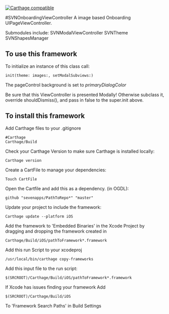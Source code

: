  [![Carthage compatible](https://img.shields.io/badge/Carthage-compatible-4BC51D.svg?style=flat)](https://github.com/Carthage/Carthage)

#SVNOnboardingViewController
A image based Onboarding UIPageViewController.
<!-- <p align="center">
  <img src="/images/img.PNG" alt=""/>
</p> -->

Submodules include:
SVNModalViewController
SVNTheme
SVNShapesManager

## To use this framework
To initialize an instance of this class call:

    init(theme: images:, setModalSubviews:)

The pageControl background is set to *primaryDialogColor*

Be sure that this ViewController is presented Modally!
Otherwise subclass it, override shouldDismiss(), and pass in false to the super.init above.


## To install this framework
Add Carthage files to your .gitignore

    #Carthage
    Carthage/Build

Check your Carthage Version to make sure Carthage is installed locally:

    Carthage version

Create a CartFile to manage your dependencies:

    Touch CartFile

Open the Cartfile and add this as a dependency. (in OGDL):

    github "sevenapps/PathToRepo*" "master"

Update your project to include the framework:

    Carthage update --platform iOS

Add the framework to 'Embedded Binaries' in the Xcode Project by dragging and dropping the framework created in

    Carthage/Build/iOS/pathToFramework*.framework

Add this run Script to your xcodeproj

    /usr/local/bin/carthage copy-frameworks

Add this input file to the run script:

    $(SRCROOT)/Carthage/Build/iOS/pathToFramework*.framework

If Xcode has issues finding your framework Add

    $(SRCROOT)/Carthage/Build/iOS

To 'Framework Search Paths' in Build Settings
